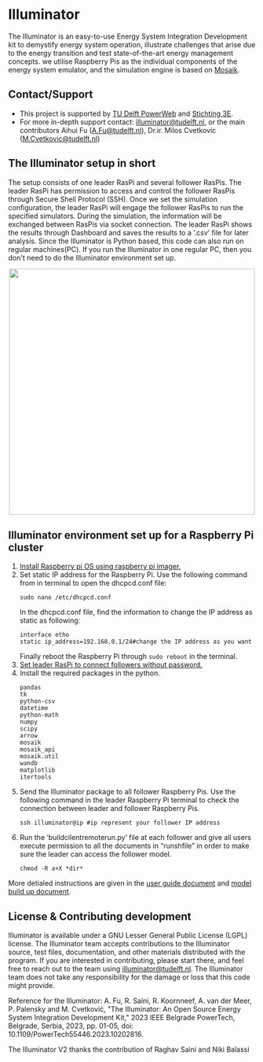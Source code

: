 # Illuminator
The Illuminator is an easy-to-use Energy System Integration 
Development kit to demystify energy system operation, illustrate challenges 
that arise due to the energy transition and test 
state-of-the-art energy management concepts. we utilise Raspberry Pis
as the individual components of the energy system emulator, 
and the simulation engine is based on [Mosaik](https://mosaik.offis.de/).

## Contact/Support
* This project is supported by [TU Delft PowerWeb](https://www.tudelft.nl/powerweb) and [Stichting 3E](https://www.stichting3e.nl/).
* For more in-depth support contact: illuminator@tudelft.nl, or the main contributors Aihui Fu (A.Fu@tudelft.nl), Dr.ir. Milos Cvetkovic (M.Cvetkovic@tudelft.nl)



## The Illuminator setup in short
The setup consists of one leader RasPi and several follower RasPis.
The leader RasPi has permission to access and control the
follower RasPis through Secure Shell Protocol (SSH). Once we
set the simulation configuration, the leader RasPi will engage
the follower RasPis to run the specified simulators. During the
simulation, the information will be exchanged between RasPis via socket connection.
The leader RasPi shows the results through Dashboard and saves the results
to a ’.csv’ file for later analysis. 
Since the Illuminator is Python based, this code can also run on regular machines(PC). If you run 
the Illuminator in one regular PC, then you don't need to do the Illuminator environment set up.
<div align="center">
	<img align="center" src="docs/Figure/Structure.jpg" width="500">
</div>

## Illuminator environment set up for a Raspberry Pi cluster
1. [Install Raspberry pi OS using raspberry pi imager.](https://www.raspberrypi.com/software/)
2. Set static IP address for the Raspberry Pi.
    Use the following command from in terminal to open the dhcpcd.conf file:
    ```
    sudo nano /etc/dhcpcd.conf
    ```
   In the dhcpcd.conf file, find the information to change the IP address as static as following:
   ```
   interface etho
   static ip_address=192.168.0.1/24#change the IP address as you want
   ```
   Finally reboot the Raspberry Pi through `sudo reboot` in the terminal.
3. [Set leader RasPi to connect followers without password.](https://www.digitalocean.com/community/tutorials/how-to-set-up-ssh-keys-2)
4. Install the required packages in the python.
   ```
   pandas
   tk
   python-csv
   datetime
   python-math
   numpy
   scipy
   arrow
   mosaik
   mosaik_api
   mosaik.util
   wandb
   matplotlib
   itertools
   ```
5. Send the Illuminator package to all follower Raspberry Pis. Use the following command in the leader Raspberry Pi terminal to check the connection 
between leader and follower Raspberry Pis. 
   ```
   ssh illuminator@ip #ip represent your follower IP address
   ```
6. Run the ‘buildcilentremoterun.py’ file at each follower and give all users execute permission to all the documents in “runshfile” in order 
to make sure the leader can access the follower model.
   ```
   chmod -R a+X *dir*
   ```

More detialed instructions are given in the [user guide document](User%20guide.md) and [model build up document](Models.md).
## License & Contributing development
Illuminator is available under a GNU Lesser General Public License (LGPL) license.
The Illuminator team accepts contributions to the Illuminator source, test files, documentation, and other materials distributed with the program.
If you are interested in contributing, please start there, and feel free to reach out to the team using illuminator@tudelft.nl. The Illuminator team does not take any responsibility for the damage or loss that this code might provide. 

Reference for the Illuminator: A. Fu, R. Saini, R. Koornneef, A. van der Meer, P. Palensky and M. Cvetković, "The Illuminator: An Open Source Energy System Integration Development Kit," 2023 IEEE Belgrade PowerTech, Belgrade, Serbia, 2023, pp. 01-05, doi: 10.1109/PowerTech55446.2023.10202816.

The Illuminator V2 thanks the contribution of Raghav Saini and Niki Balassi
